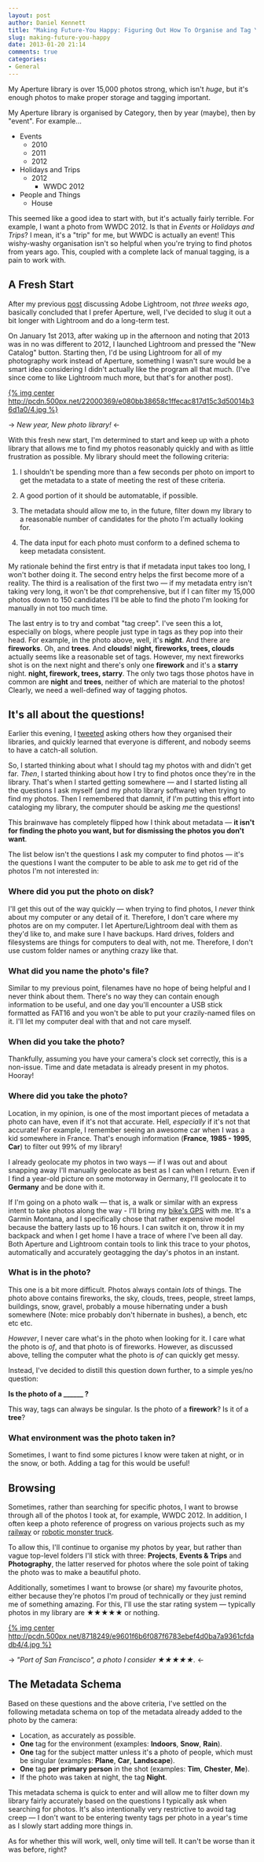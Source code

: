 ```yaml
---
layout: post
author: Daniel Kennett
title: "Making Future-You Happy: Figuring Out How To Organise and Tag Your Photo Library"
slug: making-future-you-happy
date: 2013-01-20 21:14
comments: true
categories:
- General
---
```


My Aperture library is over 15,000 photos strong, which isn't *huge*, but it's enough photos to make proper storage and tagging important. 

My Aperture library is organised by Category, then by year (maybe), then by "event". For example...

* Events
    * 2010
    * 2011
    * 2012
* Holidays and Trips
    * 2012
        * WWDC 2012
* People and Things
    * House

This seemed like a good idea to start with, but it's actually fairly terrible. For example, I want a photo from WWDC 2012. Is that in *Events* or *Holidays and Trips*? I mean, it's a "trip" for me, but WWDC is actually an event! This wishy-washy organisation isn't so helpful when you're trying to find photos from years ago. This, coupled with a complete lack of manual tagging, is a pain to work with.

## A Fresh Start ##

After my previous [post](http://ikennd.ac/blog/2012/12/the-educated-fanboy-aperture-vs-lightroom/) discussing Adobe Lightroom, not *three weeks ago*, basically concluded that I prefer Aperture, well, I've decided to slug it out a bit longer with Lightroom and do a long-term test.

On January 1st 2013, after waking up in the afternoon and noting that 2013 was in no was different to 2012, I launched Lightroom and pressed the "New Catalog" button. Starting then, I'd be using Lightroom for all of my photography work instead of Aperture, something I wasn't sure would be a smart idea considering I didn't actually like the program all that much. (I've since come to like Lightroom much more, but that's for another post).

[{% img center http://pcdn.500px.net/22000369/e080bb38658c1ffecac817d15c3d50014b36d1a0/4.jpg %}](http://500px.com/photo/22000369)

-> *New year, New photo library!* <-

With this fresh new start, I'm determined to start and keep up with a photo library that allows me to find my photos reasonably quickly and with as little frustration as possible. My library should meet the following criteria:

1. I shouldn't be spending more than a few seconds per photo on import to get the metadata to a state of meeting the rest of these criteria.

2. A good portion of it should be automatable, if possible.

3. The metadata should allow me to, in the future, filter down my library to a reasonable number of candidates for the photo I'm actually looking for. 

4. The data input for each photo must conform to a defined schema to keep metadata consistent.

My rationale behind the first entry is that if metadata input takes too long, I won't bother doing it. The second entry helps the first become more of a reality. The third is a realisation of the first two — if my metadata entry isn't taking very long, it won't be *that* comprehensive, but if I can filter my 15,000 photos down to 150 candidates I'll be able to find the photo I'm looking for manually in not too much time. 

The last entry is to try and combat "tag creep". I've seen this a lot, especially on blogs, where people just type in tags as they pop into their head. For example, in the photo above, well, it's **night**. And there are **fireworks**. Oh, and **trees**. And **clouds**! **night, fireworks, trees, clouds** actually seems like a reasonable set of tags. However, my next fireworks shot is on the next night and there's only one **firework** and it's a **starry** night. **night, firework, trees, starry**. The only two tags those photos have in common are **night** and **trees**, neither of which are material to the photos! Clearly, we need a well-defined way of tagging photos.

## It's all about the questions! ##

Earlier this evening, I [tweeted](http://twitter.com/iKenndac/status/293052592366419968) asking others how they organised their libraries, and quickly learned that everyone is different, and nobody seems to have a catch-all solution.

So, I started thinking about what I should tag my photos with and didn't get far. *Then*, I started thinking about how I try to find photos once they're in the library. That's when I started getting somewhere — and I started listing all the questions I ask myself (and my photo library software) when trying to find my photos. Then I remembered that damnit, if I'm putting this effort into cataloging my library, the computer should be asking *me* the questions!

This brainwave has completely flipped how I think about metadata — **it isn't for finding the photo you want, but for dismissing the photos you don't want**. 

The list below isn't the questions I ask my computer to find photos — it's the questions I want the computer to be able to ask *me* to get rid of the photos I'm not interested in:

### Where did you put the photo on disk? ###

I'll get this out of the way quickly — when trying to find photos, I *never* think about my computer or any detail of it. Therefore, I don't care where my photos are on my computer. I let Aperture/Lightroom deal with them as they'd like to, and make sure I have backups. Hard drives, folders and filesystems are things for computers to deal with, not me. Therefore, I don't use custom folder names or anything crazy like that.

### What did you name the photo's file? ###

Similar to my previous point, filenames have no hope of being helpful and I never think about them. There's no way they can contain enough information to be useful, and one day you'll encounter a USB stick formatted as FAT16 and you won't be able to put your crazily-named files on it. I'll let my computer deal with that and not care myself.

### When did you take the photo? ###

Thankfully, assuming you have your camera's clock set correctly, this is a non-issue. Time and date metadata is already present in my photos. Hooray!

### Where did you take the photo? ###

Location, in my opinion, is one of the most important pieces of metadata a photo can have, even if it's not that accurate. Hell, *especially* if it's not that accurate! For example, I remember seeing an awesome car when I was a kid somewhere in France. That's enough information (**France**, **1985 - 1995**, **Car**) to filter out 99% of my library!

I already geolocate my photos in two ways — if I was out and about snapping away I'll manually geolocate as best as I can when I return. Even if I find a year-old picture on some motorway in Germany, I'll geolocate it to **Germany** and be done with it. 

If I'm going on a photo walk — that is, a walk or similar with an express intent to take photos along the way - I'll bring my [bike's GPS](http://ikennd.ac/blog/2012/04/high-tech-meets-low-tech-gps/) with me. It's a Garmin Montana, and I specifically chose that rather expensive model because the battery lasts up to 16 hours. I can switch it on, throw it in my backpack and when I get home I have a trace of where I've been all day. Both Aperture and Lightroom contain tools to link this trace to your photos, automatically and accurately geotagging the day's photos in an instant.

### What is in the photo? ###

This one is a bit more difficult. Photos always contain *lots* of things. The photo above contains fireworks, the sky, clouds, trees, people, street lamps, buildings, snow, gravel, probably a mouse hibernating under a bush somewhere (Note: mice probably don't hibernate in bushes), a bench, etc etc etc.

*However*, I never care what's in the photo when looking for it. I care what the photo is *of*, and that photo is of fireworks. However, as discussed above, telling the computer what the photo is *of* can quickly get messy. 

Instead, I've decided to distill this question down further, to a simple yes/no question:

**Is the photo of a ______ ?**

This way, tags can always be singular. Is the photo of a **firework**? Is it of a **tree**?

### What environment was the photo taken in? ###

Sometimes, I want to find some pictures I know were taken at night, or in the snow, or both. Adding a tag for this would be useful!

## Browsing ##

Sometimes, rather than searching for specific photos, I want to browse through all of the photos I took at, for example, WWDC 2012. In addition, I often keep a photo reference of progress on various projects such as my [railway](http://ikennd.ac/blog/2012/10/winter-project-model-railway/) or [robotic monster truck](http://ikennd.ac/blog/2011/10/where-the-hell-is-my-self-driving-car/).

To allow this, I'll continue to organise my photos by year, but rather than vague top-level folders I'll stick with three: **Projects**, **Events & Trips** and **Photography**, the latter reserved for photos where the sole point of taking the photo was to make a beautiful photo.

Additionally, sometimes I want to browse (or share) my favourite photos, either because they're photos I'm proud of technically or they just remind me of something amazing. For this, I'll use the star rating system — typically photos in my library are ★★★★★ or nothing.

[{% img center http://pcdn.500px.net/8718249/e9601f6b6f087f6783ebef4d0ba7a9361cfdadb4/4.jpg %}](http://500px.com/photo/8718249)

-> *"Port of San Francisco", a photo I consider ★★★★★.* <-

## The Metadata Schema ##

Based on these questions and the above criteria, I've settled on the following metadata schema on top of the metadata already added to the photo by the camera:

* Location, as accurately as possible.
* **One** tag for the environment (examples: **Indoors**, **Snow**, **Rain**).
* **One** tag for the subject matter unless it's a photo of people, which must be singular (examples: **Plane**, **Car**, **Landscape**).
* **One** tag **per primary person** in the shot (examples: **Tim**, **Chester**, **Me**).
* If the photo was taken at night, the tag **Night**.

This metadata schema is quick to enter and will allow me to filter down my library fairly accurately based on the questions I typically ask when searching for photos. It's also intentionally very restrictive to avoid tag creep — I don't want to be entering twenty tags per photo in a year's time as I slowly start adding more things in.

As for whether this will work, well, only time will tell. It can't be worse than it was before, right?
